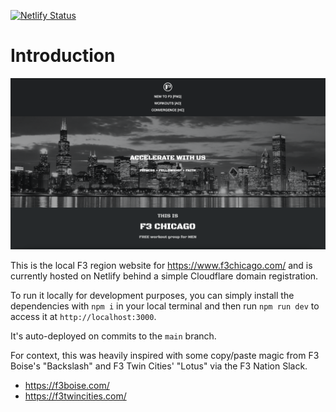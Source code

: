 [![Netlify Status](https://api.netlify.com/api/v1/badges/107adb18-0cb0-40d0-a701-6baa7b9daca0/deploy-status)](https://app.netlify.com/sites/gleeful-beijinho-903835/deploys)

# Introduction

[![Chicago](./README/chicago.png)](https://www.f3chicago.com/)

This is the local F3 region website for <https://www.f3chicago.com/> and is currently hosted on Netlify behind a simple Cloudflare domain registration.

To run it locally for development purposes, you can simply install the dependencies with `npm i` in your local terminal and then run `npm run dev` to access it at `http://localhost:3000`.

It's auto-deployed on commits to the `main` branch.

For context, this was heavily inspired with some copy/paste magic from F3 Boise's "Backslash" and F3 Twin Cities' "Lotus" via the F3 Nation Slack.

- <https://f3boise.com/>
- <https://f3twincities.com/>

